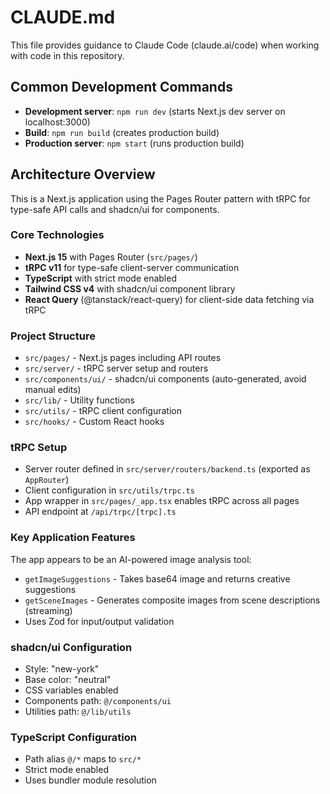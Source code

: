 # CLAUDE.md

This file provides guidance to Claude Code (claude.ai/code) when working with code in this repository.

## Common Development Commands

- **Development server**: `npm run dev` (starts Next.js dev server on localhost:3000)
- **Build**: `npm run build` (creates production build)
- **Production server**: `npm start` (runs production build)

## Architecture Overview

This is a Next.js application using the Pages Router pattern with tRPC for type-safe API calls and shadcn/ui for components.

### Core Technologies
- **Next.js 15** with Pages Router (`src/pages/`)
- **tRPC v11** for type-safe client-server communication
- **TypeScript** with strict mode enabled
- **Tailwind CSS v4** with shadcn/ui component library
- **React Query** (@tanstack/react-query) for client-side data fetching via tRPC

### Project Structure
- `src/pages/` - Next.js pages including API routes
- `src/server/` - tRPC server setup and routers
- `src/components/ui/` - shadcn/ui components (auto-generated, avoid manual edits)
- `src/lib/` - Utility functions
- `src/utils/` - tRPC client configuration
- `src/hooks/` - Custom React hooks

### tRPC Setup
- Server router defined in `src/server/routers/backend.ts` (exported as `AppRouter`)
- Client configuration in `src/utils/trpc.ts` 
- App wrapper in `src/pages/_app.tsx` enables tRPC across all pages
- API endpoint at `/api/trpc/[trpc].ts`

### Key Application Features
The app appears to be an AI-powered image analysis tool:
- `getImageSuggestions` - Takes base64 image and returns creative suggestions
- `getSceneImages` - Generates composite images from scene descriptions (streaming)
- Uses Zod for input/output validation

### shadcn/ui Configuration
- Style: "new-york"
- Base color: "neutral" 
- CSS variables enabled
- Components path: `@/components/ui`
- Utilities path: `@/lib/utils`

### TypeScript Configuration
- Path alias `@/*` maps to `src/*`
- Strict mode enabled
- Uses bundler module resolution